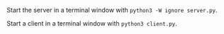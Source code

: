Start the server in a terminal window with ```python3 -W ignore server.py```.

Start a client in a terminal window with ```python3 client.py```.
